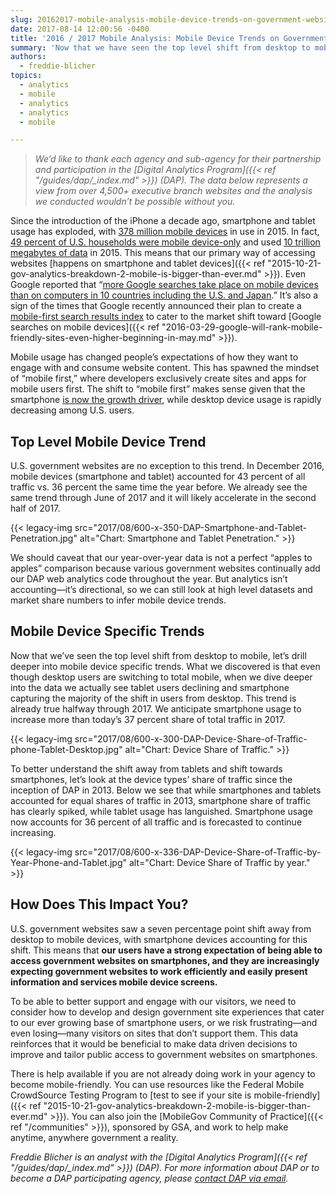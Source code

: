 ```yaml
---
slug: 20162017-mobile-analysis-mobile-device-trends-on-government-websites
date: 2017-08-14 12:00:56 -0400
title: '2016 / 2017 Mobile Analysis: Mobile Device Trends on Government Websites'
summary: 'Now that we have seen the top level shift from desktop to mobile, let us drill deeper into mobile device specific trends.'
authors:
  - freddie-blicher
topics:
  - analytics
  - mobile
  - analytics
  - analytics
  - mobile

---
```


>*We’d like to thank each agency and sub-agency for their partnership and participation in the [Digital Analytics Program]({{< ref "/guides/dap/_index.md" >}}) (DAP). The data below represents a view from over 4,500+ executive branch websites and the analysis we conducted wouldn’t be possible without you.*

Since the introduction of the iPhone a decade ago, smartphone and tablet usage has exploded, with [378 million mobile devices](http://www.ctia.org/industry-data/ctia-annual-wireless-industry-survey) in use in 2015. In fact, [49 percent of U.S. households were mobile device-only](http://www.ctia.org/industry-data/wireless-quick-facts) and used [10 trillion megabytes of data](http://www.ctia.org/industry-data/ctia-annual-wireless-industry-survey) in 2015. This means that our primary way of accessing websites [happens on smartphone and tablet devices]({{< ref "2015-10-21-gov-analytics-breakdown-2-mobile-is-bigger-than-ever.md" >}}). Even Google reported that “[more Google searches take place on mobile devices than on computers in 10 countries including the U.S. and Japan](https://adwords.googleblog.com/2015/05/building-for-next-moment.html).” It’s also a sign of the times that Google recently announced their plan to create a [mobile-first search results index](http://searchengineland.com/google-divide-index-giving-mobile-users-better-fresher-content-261037) to cater to the market shift toward [Google searches on mobile devices]({{< ref "2016-03-29-google-will-rank-mobile-friendly-sites-even-higher-beginning-in-may.md" >}}).

Mobile usage has changed people’s expectations of how they want to engage with and consume website content. This has spawned the mindset of &#8220;mobile first,&#8221; where developers exclusively create sites and apps for mobile users first. The shift to “mobile first” makes sense given that the smartphone [is now the growth driver](http://marketingland.com/digital-growth-now-coming-mobile-usage-comscore-171505), while desktop device usage is rapidly decreasing among U.S. users.

## Top Level Mobile Device Trend

U.S. government websites are no exception to this trend. In December 2016, mobile devices (smartphone and tablet) accounted for 43 percent of all traffic vs. 36 percent the same time the year before. We already see the same trend through June of 2017 and it will likely accelerate in the second half of 2017.

{{< legacy-img src="2017/08/600-x-350-DAP-Smartphone-and-Tablet-Penetration.jpg" alt="Chart: Smartphone and Tablet Penetration." >}}

We should caveat that our year-over-year data is not a perfect “apples to apples” comparison because various government websites continually add our DAP web analytics code throughout the year. But analytics isn’t accounting—it’s directional, so we can still look at high level datasets and market share numbers to infer mobile device trends.

## Mobile Device Specific Trends

Now that we’ve seen the top level shift from desktop to mobile, let’s drill deeper into mobile device specific trends. What we discovered is that even though desktop users are switching to total mobile, when we dive deeper into the data we actually see tablet users declining and smartphone capturing the majority of the shift in users from desktop. This trend is already true halfway through 2017. We anticipate smartphone usage to increase more than today’s 37 percent share of total traffic in 2017.

{{< legacy-img src="2017/08/600-x-300-DAP-Device-Share-of-Traffic-phone-Tablet-Desktop.jpg" alt="Chart: Device Share of Traffic." >}}

To better understand the shift away from tablets and shift towards smartphones, let’s look at the device types’ share of traffic since the inception of DAP in 2013. Below we see that while smartphones and tablets accounted for equal shares of traffic in 2013, smartphone share of traffic has clearly spiked, while tablet usage has languished. Smartphone usage now accounts for 36 percent of all traffic and is forecasted to continue increasing.

{{< legacy-img src="2017/08/600-x-336-DAP-Device-Share-of-Traffic-by-Year-Phone-and-Tablet.jpg" alt="Chart: Device Share of Traffic by year." >}}

## How Does This Impact You?

U.S. government websites saw a seven percentage point shift away from desktop to mobile devices, with smartphone devices accounting for this shift. This means that **our users have a strong expectation of being able to access government websites on smartphones, and they are increasingly expecting government websites to work efficiently and easily present information and services mobile device screens.**

To be able to better support and engage with our visitors, we need to consider how to develop and design government site experiences that cater to our ever growing base of smartphone users, or we risk frustrating—and even losing—many visitors on sites that don’t support them. This data reinforces that it would be beneficial to make data driven decisions to improve and tailor public access to government websites on smartphones.

There is help available if you are not already doing work in your agency to become mobile-friendly. You can use resources like the Federal Mobile CrowdSource Testing Program to [test to see if your site is mobile-friendly]({{< ref "2015-10-21-gov-analytics-breakdown-2-mobile-is-bigger-than-ever.md" >}}). You can also join the [MobileGov Community of Practice]({{< ref "/communities" >}}), sponsored by GSA, and work to help make anytime, anywhere government a reality.

*Freddie Blicher is an analyst with the [Digital Analytics Program]({{< ref "/guides/dap/_index.md" >}}) (DAP). For more information about DAP or to become a DAP participating agency, please [contact DAP via email](mailto:dap@support.digitalgov.gov).*
